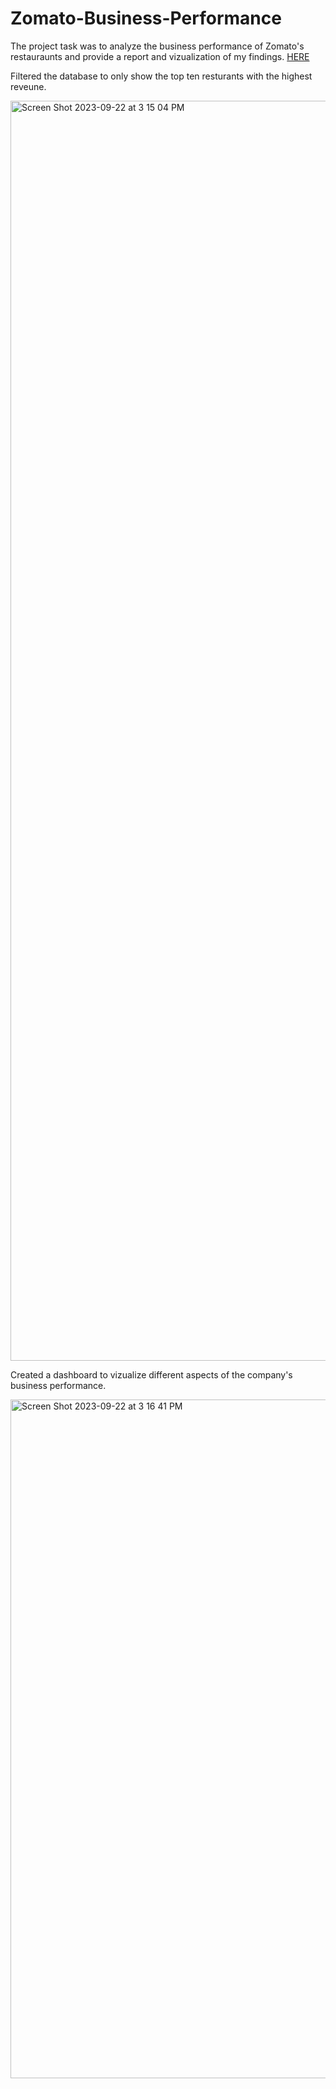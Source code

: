 # Zomato-Business-Performance
The project task was to analyze the business performance of Zomato's restauraunts and provide a report and vizualization of my findings.
[HERE](https://public.tableau.com/views/BusinessPerformanceofZomato/BusinessPerformanceofZomato?:language=en-US&publish=yes&:display_count=n&:origin=viz_share_link)

Filtered the database to only show the top ten resturants with the highest reveune.


<img width="2016" alt="Screen Shot 2023-09-22 at 3 15 04 PM" src="https://github.com/jaycebrayboy/Zomato-Business-Performance/assets/141188945/c03ff293-57f0-491b-9b94-90497e480a6b">



Created a dashboard to vizualize different aspects of the company's business performance.



<img width="1086" alt="Screen Shot 2023-09-22 at 3 16 41 PM" src="https://github.com/jaycebrayboy/Zomato-Business-Performance/assets/141188945/34570e72-cfb7-4634-aa2f-61b2b699fb97">
